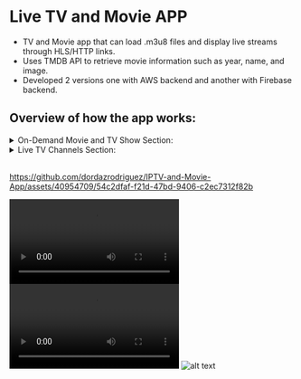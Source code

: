 # Live TV and Movie APP

- TV and Movie app that can load .m3u8 files and display live streams through HLS/HTTP links. 
- Uses TMDB API to retrieve movie information such as year, name, and image. 
- Developed 2 versions one with AWS backend and another with Firebase backend.

<h2>Overview of how the app works:</h2>
<details>
<summary>On-Demand Movie and TV Show Section: </summary>
  <ul>
  <li> The on demand section is split into TV Series and Movies which loads a an initial grid of movies or tv series depending on which the user chooses. The user can also search for Movies or TV Series and the app fetches the "The Movie Data Base" using their API to return all matching movie or tv show names. From there once the user selects the movie/show it brings them to a detail page which has a play button that then scrapes the internet for existing links matching the movie id from different sites and returns those links to play be able to select and play the desired link.
  </ul>
</details>

<details>
<summary>Live TV Channels Section: </summary>
  <ul>
    <li>  The live TV Channel section allows users to watch live TV channels by loading .m3u8 file(s) specified in the settings which contain(s) a list of HLS/HTTP/HTTPS links then displays the channel name on the left and stream of the chosen channel link in a container to the right, the streaming links are abstracted from the user.
  </ul>
</details>


<br/>


https://github.com/dordazrodriguez/IPTV-and-Movie-App/assets/40954709/54c2dfaf-f21d-47bd-9406-c2ec7312f82b



![](./Assets/Screen_Recording_Compressed.mp4)
<video src="https://github.com/dordazrodriguez/IPTV-and-Movie-App/blob/main/Assets/Screen_Recording_Compressed.mp4" controls="controls" style="max-width: 730px;"></video>
![alt text](./Assets/tv.png)

